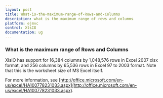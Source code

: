 ```yaml
---
layout: post
title: What-is-the-maximum-range-of-Rows-and-Columns
description: what is the maximum range of rows and columns
platform: ejmvc
control: XlsIO	
documentation: ug
---
```


### What is the maximum range of Rows and Columns

XlsIO has support for 16,384 columns by 1,048,576 rows in Excel 2007 xlsx format, and 256 columns by 65,536 rows in Excel 97 to 2003 format. Note that this is the worksheet size of MS Excel itself.

For more information, see [http://office.microsoft.com/en-us/excel/HA100778231033.aspx](http://office.microsoft.com/en-us/excel/HA100778231033.aspx).

